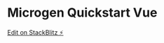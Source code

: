 # Microgen Quickstart Vue

[Edit on StackBlitz ⚡️](https://stackblitz.com/fork/github/mejik-dev/quickstart-vue)
